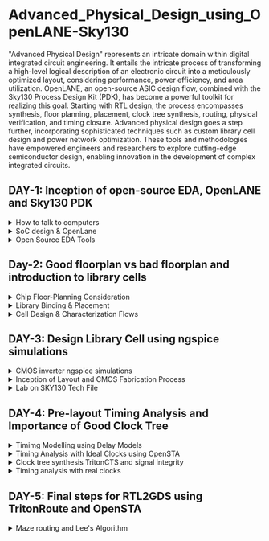  Advanced_Physical_Design_using_OpenLANE-Sky130
================================================

"Advanced Physical Design" represents an intricate domain within digital integrated circuit engineering. It entails the intricate process of transforming a high-level logical description of an electronic circuit into a meticulously optimized layout, considering performance, power efficiency, and area utilization. OpenLANE, an open-source ASIC design flow, combined with the Sky130 Process Design Kit (PDK), has become a powerful toolkit for realizing this goal. Starting with RTL design, the process encompasses synthesis, floor planning, placement, clock tree synthesis, routing, physical verification, and timing closure. Advanced physical design goes a step further, incorporating sophisticated techniques such as custom library cell design and power network optimization. These tools and methodologies have empowered engineers and researchers to explore cutting-edge semiconductor design, enabling innovation in the development of complex integrated circuits.

## DAY-1: Inception of open-source EDA, OpenLANE and Sky130 PDK
<details> 
      <summary> How to talk to computers </summary>

---
At some part of our life, we have all used an ARDUINO board. We all know that an Arduino board is a popular open-source hardware platform designed for electronics enthusiasts, hobbyists, students, and professionals to create and prototype a wide range of embedded systems and electronic projects. Arduino boards are known for their ease of use and versatility, making them a valuable tool for learning about electronics and programming.

![arduino](https://github.com/akul-star/Advanced-Physical-Design/assets/75561390/2c4d152e-9a76-47c3-9631-0a137711f6b7)



The Block diagram of an ARDUINO board is as shown below.

---
![Arduinno_Block](https://github.com/akul-star/Advanced-Physical-Design/assets/75561390/c63c0919-4e07-4757-80e7-d0fafa25d769)

In this course, instead of looking into the embedded design we will be focusing more on the chip used inside the embedded systems.

---
![Chip](https://github.com/akul-star/Advanced-Physical-Design/assets/75561390/443610f2-ab16-41ce-b448-e2ee2bdf7dcc)

- **Package:** In chip design, a "package" refers to the protective outer casing that houses and safeguards the integrated circuit (IC). Packages serve critical roles in chip manufacturing by providing physical protection to the silicon die, establishing electrical connections between the chip and external components or a printed circuit board (PCB), aiding in thermal management by dissipating heat, and offering mechanical support. These packages come in various types, such as Dual In-line Packages (DIP), Surface-Mount Device (SMD) packages, Small Outline Integrated Circuit (SOIC) packages, and more, each tailored to specific applications and requirements, making package selection a crucial consideration in chip design and manufacturing.

In the example above, we have used QFN 48. The "QFN 48" package is a specific type of semiconductor package commonly used for integrated circuits (ICs). "QFN" stands for "Quad Flat No-Lead," and "48" refers to the number of pins or leads on the package. 

- **Chip:** A "chip," also known as an integrated circuit (IC) or microchip, is a miniature electronic device that consists of a collection of electronic components, such as transistors, resistors, and capacitors, etched onto a single semiconductor material, typically silicon. These components are interconnected to perform specific functions, such as processing data, storing information, or controlling electrical signals. Chips and packages can be connected through wire bonds in some packaging methods, but it's important to note that wire bonding is just one of several methods used for making electrical connections between the chip and the package.

The "chip" is the silicon-based microelectronic component that contains electronic circuits, while the "package" is the protective outer casing that houses the chip, provides electrical connections, and offers physical protection and thermal management.

---
![PADS_Die_Core](https://github.com/akul-star/Advanced-Physical-Design/assets/75561390/5fbbe595-d2ad-47bf-a0c8-3c4051a9119c)

- Pads: It refer to the input and output connection points on the chip's package that interface with the external world, such as a printed circuit board (PCB) or other devices. These pads serve as the electrical interfaces through which the SoC communicates with other components or systems.  

- Core: Core refers to a central processing unit (CPU) or a processing unit that performs computations and executes instructions. SoCs are highly integrated semiconductor devices that combine various components and subsystems on a single chip, and one of the critical components within an SoC is the processing core.

- Die: "Die" refers to the actual silicon chip or semiconductor wafer that contains all the integrated circuits and components of the SoC.

Now, let's take example of a  sample SOC using RISC-V as their ISA. 

---
![FOUNDRY_IP Macros](https://github.com/akul-star/Advanced-Physical-Design/assets/75561390/58b201ef-c8eb-42f7-a2df-b1d0dd33d7b5)

**Foundry IP's :** Foundry IP, short for Foundry Intellectual Property, refers to a set of pre-designed and pre-verified semiconductor intellectual property (IP) blocks or components that are licensed to semiconductor companies (fabless semiconductor companies) for integration into their own custom integrated circuits (ICs). These IP blocks are typically developed by semiconductor foundries or third-party IP providers and can be crucial for accelerating the design and production of complex chips. 

**Macro's:** Macros short for "macrocells" or "macro functions," refer to predefined and reusable functional blocks or components that can be incorporated into custom IC designs. Macros are a form of semiconductor intellectual property (IP) and play a crucial role in simplifying and speeding up the process of designing complex digital circuits. 


From Software Application to Hardware  
======================================

  In this section we will learn what exactly is the Instruction Set Architecture (ISA) role in a device and why it is required.  

![Screenshot from 2023-08-21 10-46-39](https://github.com/akul-star/RISC-V/assets/75561390/ae4ea0da-5b23-4771-90d3-4ef404471e51)

Let's explore how applications communicate with hardware components through various layers, including the operating system (OS), compiler, assembler, and a Register Transfer Language (RTL) snippet.

1. Operating System (OS):
    The operating system provides an abstraction layer between applications and hardware. It manages the hardware resources, such as memory, processors, and I/O devices, and provides services that applications can use. 

2. Compiler:
    The compiler translates high-level programming code written in languages like C, C++, or Java into machine code that the hardware can execute. During compilation, the compiler maps high-level code constructs to appropriate machine instructions. For instance, if an application contains a loop, the compiler generates machine instructions that correspond to looping constructs supported by the ISA (RISC-V in our case).

3. Assembler:
    An assembler converts assembly language code (a human-readable representation of machine code) into actual machine code. Assembly language is a low-level representation of the ISA, and each assembly instruction typically corresponds to a single machine instruction. Assemblers take care of translating assembly mnemonics into binary machine code that the hardware understands. The ISA acts as a abstract interface between the high level language like C, C++ and JAVA & the hardware.

4. RTL Snippet (Register Transfer Language):
RTL is a description of digital circuits using registers, data paths, and control logic. It's used in hardware design to describe the behavior of digital systems at a low level. 

</details>

<details>
      <summary> SoC design & OpenLane </summary>
      

Introduction to all components of open-source digital asic design 
=============================================================

![ASIC](https://github.com/akul-star/Advanced-Physical-Design/assets/75561390/2e769d73-b066-41fe-a0ed-8a158713cd4d)

1. **RTL Design:** RTL (Register-Transfer Level) design is essential for ASICs (Application-Specific Integrated Circuits) because it provides a hardware-specific description of the desired functionality, bridging the gap between high-level behavior and low-level gate-level implementation. It specifies how data is transferred between registers and processed by combinational logic, defines timing constraints, and serves as input to RTL synthesis tools for automatic conversion into gate-level representations. RTL design allows for optimization, simulation-based verification, portability, and clear documentation of the ASIC's design intent, ensuring a solid foundation for subsequent stages of ASIC development and ultimately delivering custom integrated circuits tailored to specific applications.

2. **EDA Tools:** ASIC (Application-Specific Integrated Circuit) design relies on Electronic Design Automation (EDA) tools because these tools provide the essential infrastructure for designing, verifying, and optimizing custom integrated circuits. EDA tools facilitate the creation of hardware descriptions, synthesis of high-level designs into manufacturable gate-level representations, simulation to ensure functionality and correctness, timing analysis for meeting critical performance requirements, and physical implementation to optimize layout and manufacturing. They streamline the complex ASIC design process, ensuring efficiency, accuracy, and successful production of application-specific integrated circuits tailored to specific functions and applications.

3. **PDK Data:** A Process Design Kit (PDK) for ASIC manufacturing is a comprehensive package provided by semiconductor foundries to ASIC designers. It contains vital information, design rules, device models, and a library of components necessary to design and fabricate custom integrated circuits. PDKs ensure that designers adhere to manufacturing guidelines, use accurate device models, and efficiently utilize foundry-specific processes during the ASIC design process, facilitating successful and manufacturable custom chip production.

**SkyWater 130nm Process Design Kit (PDK):** 
The SkyWater 130nm Process Design Kit (PDK) is a comprehensive set of resources offered by SkyWater Technology Foundry for integrated circuit designers. It encompasses essential information about the 130-nanometer semiconductor manufacturing process, design rules, device models, a library of components, and technology files. This PDK enables designers to create custom integrated circuits tailored to specific applications using SkyWater's 130nm process technology, promoting accessibility and cost-effective semiconductor fabrication.

**RIL Design Flow (RTL to GDS2):**
The RTL (Register-Transfer Level) to GDS2 design flow is the process of creating and manufacturing integrated circuits (ICs). It involves steps like designing the circuit's functionality in RTL, simulating and synthesizing it into gate-level logic, creating a physical layout, verifying the design, generating manufacturing masks, fabricating the ICs, and finally, testing and packaging them. The GDS2 file is generated to describe the layout and is used for manufacturing. This flow ensures that ICs meet specifications and can be mass-produced.

Simplified RTL to GDSII Flow
=============================

![Openlane_ASICflow](https://github.com/akul-star/Advanced-Physical-Design/assets/75561390/4a23a0b6-776c-42e0-ae25-eab6d2638929)

1. **Synthesis:** In the RTL to GDS2 flow, synthesis is a crucial step where RTL (Register Transfer Level) code is transformed into a gate-level netlist. This process involves mapping RTL constructs to standard cell libraries, optimizing the design for area, power, and timing, handling clock domains, and applying timing constraints. Static Timing Analysis (STA) is then performed to ensure that the design meets timing requirements. Once synthesis is complete, the synthesized design serves as the foundation for subsequent steps in the flow, including physical design, placement, routing, and ultimately the generation of GDS2 files for fabrication. This synthesis stage plays a pivotal role in achieving a balance between design functionality and performance while preparing the design for manufacturing.

    A. **Liberty View (Liberty Format):**
        Purpose: Liberty view is used primarily for static timing analysis (STA) during the synthesis process. It provides information about the timing characteristics of standard cells from the cell library, such as setup times, hold times, rise/fall times, and capacitance values.
        Contents: It includes timing constraints, delay information, and other timing-related data for the cells in the standard cell library.
        Format: Typically written in a standard format called Liberty (.lib) format, which can be read by synthesis tools and STA tools.

    B. **HDL Behavioral View:**
        Purpose: The HDL (Hardware Description Language) Behavioral View represents the high-level description of the digital design in RTL (Register Transfer Level) or a higher abstraction level. It's the original RTL code created by designers.
        Contents: It contains behavioral descriptions of the logic functions, data paths, control structures, and the intended functionality of the design.
        Format: The format depends on the hardware description language used, such as VHDL or Verilog.

    C. **SPICE View (Simulation View):**
        Purpose: SPICE (Simulation Program with Integrated Circuit Emphasis) View is used for detailed transistor-level simulation. It provides a transistor-level representation of the design and is essential for accurate circuit-level simulations.
        Contents: SPICE View includes transistor-level models, parasitic elements, and detailed information about how the gates and interconnections in the design are implemented at the transistor level.
        Format: Typically written in a SPICE-compatible format (e.g., SPICE netlists) that can be used by circuit simulators for accurate transistor-level simulations.

2. **Floor Planning:** Floor planning in the RTL to GDS2 (GDSII) flow is the initial step of physical design. It involves allocating space and defining the approximate locations of major components and functional blocks on the semiconductor chip. The goal is to create a layout that meets area, power, and performance targets while ensuring that signal routing between these blocks is feasible. Floor planning sets the foundation for subsequent steps like placement and routing and plays a crucial role in achieving a successful chip design.

   A. **Chip Floor Planning:**
        Purpose: Chip floor planning is the high-level organization of the entire semiconductor chip. It defines the placement of major components and functional blocks on the chip's silicon die.
        Scope: It encompasses decisions related to core logic placement, I/O ring location, clock distribution, and other global aspects of the chip's physical design.
        Goals: The primary goals of chip floor planning are to optimize chip area, minimize power consumption, and ensure that the chip meets its performance requirements. It provides a high-level view of how different parts of the chip will interact.

   B. **Macro Floorplanning:**
        Purpose: Macro floorplanning focuses on the placement and organization of large functional blocks or macros within the chip. These macros can include CPU cores, memory blocks, or other complex IP blocks.
        Scope: It deals with the internal layout and arrangement of these macros and how they interface with each other and the rest of the chip.
        Goals: The main objectives of macro floorplanning are efficient use of space, ensuring proper connectivity between macros, and optimizing for performance and power within the macro boundaries.

   C. **Power Planning:**
        Purpose: Power planning is a critical aspect of chip design that focuses on managing and distributing power throughout the chip. It ensures that each component receives the required power supply and that power delivery is efficient to minimize voltage drop and power dissipation.
        Scope: Power planning involves decisions about the placement of power grid elements (such as power rails and decoupling capacitors) and the routing of power distribution networks.
        Goals: The key goals of power planning are to maintain voltage stability, reduce power noise, and meet power delivery requirements, all while minimizing the impact on chip area and performance. Effective power planning is essential for reliable chip operation and to avoid voltage drop-related issues.

3. **Cell Placement:** Cell placement is a crucial step in the physical design of integrated circuits (ICs) within the RTL to GDS2 (GDSII) flow. It involves determining the specific locations on a semiconductor chip's silicon die where individual standard cells, macros, and other functional blocks will be positioned. 

   A. **Chip Floor Planning:**
        Purpose: Chip floor planning is the high-level organization of the entire semiconductor chip. It defines the placement of major components and functional blocks on the chip's silicon die.
        Scope: It encompasses decisions related to core logic placement, I/O ring location, clock distribution, and other global aspects of the chip's physical design.
        Goals: The primary goals of chip floor planning are to optimize chip area, minimize power consumption, and ensure that the chip meets its performance requirements. It provides a high-level view of how different parts of the chip will interact.

   B. **Macro Floorplanning:**
        Purpose: Macro floorplanning focuses on the placement and organization of large functional blocks or macros within the chip. These macros can include CPU cores, memory blocks, or other complex IP blocks.
        Scope: It deals with the internal layout and arrangement of these macros and how they interface with each other and the rest of the chip.
        Goals: The main objectives of macro floorplanning are efficient use of space, ensuring proper connectivity between macros, and optimizing for performance and power within the macro boundaries.

   C. **Power Planning:**
        Purpose: Power planning is a critical aspect of chip design that focuses on managing and distributing power throughout the chip. It ensures that each component receives the required power supply and that power delivery is efficient to minimize voltage drop and power dissipation.
        Scope: Power planning involves decisions about the placement of power grid elements (such as power rails and decoupling capacitors) and the routing of power distribution networks.
        Goals: The key goals of power planning are to maintain voltage stability, reduce power noise, and meet power delivery requirements, all while minimizing the impact on chip area and performance. Effective power planning is essential for reliable chip operation and to avoid voltage drop-related issues.

4. **Clock Tree Sysnthesis:** CTS stands for "Clock Tree Synthesis." It is a crucial step in the physical design of integrated circuits, particularly digital designs, within the RTL to GDS2 (GDSII) flow. The primary goal of CTS is to create an efficient and optimized network of clock distribution paths throughout the chip.

5. **Routing:** Routing, in the context of semiconductor chip design within the RTL to GDS2 (GDSII) flow, refers to the process of establishing physical connections between different components, such as standard cells, macros, and input/output pads, on the silicon die. These connections are created using metal layers, which serve as interconnects to facilitate data transmission and signal propagation. Grid routers are a type of routing algorithm used in semiconductor chip design within the context of the RTL to GDS2 (GDSII) flow. These routers are designed to navigate and establish connections between components on a chip layout using a grid-based approach. Grid routers are especially suitable for digital integrated circuits with a regular and structured layout, where the chip design is aligned with a grid pattern.

      A. **Global Routing:**  
Global routing is the initial phase of routing in chip design. It determines high-level routing paths for nets between macroblocks or functional units on the chip, focusing on channel assignments and chip-level optimization. The outcome is a routing framework or guides for subsequent detailed routing.

      B. **Detailed Routing:**
Detailed routing follows global routing and defines precise paths for individual wires within nets. It works at a lower, detailed level, considering cell positions, design rules, and minimizing wirelength. The result is the completed layout of physical interconnections, adhering to global routing guidelines.

7. **Sign-Off:**

      A. **Physical Verification:** Physical verification is a critical step in the semiconductor chip design process, specifically in the RTL to GDS2 (GDSII) flow. It involves a series of checks and analyses to ensure that the physical layout of the chip adheres to design rules, manufacturing constraints, and reliability criteria. Physical verification helps identify and rectify potential issues in the layout that could lead to manufacturing defects, performance problems, or reliability issues.
      
      1. LVS (Layout vs. Schematic) : It is a crucial step in semiconductor manufacturing that compares the physical layout of semiconductor components on a chip to the intended circuit schematic. Its primary purpose is to ensure that the physical design matches the expected design, verifying that connections are correct, there are no short circuits or open circuits, and component dimensions are within tolerances. If discrepancies are found, they are corrected to ensure the chip can be manufactured and will function correctly. LVS helps catch errors early in the design process, ensuring high-quality semiconductor products and reducing manufacturing costs. 

      2. Design Rule Check (DRC): It's an essential step in semiconductor design and manufacturing that verifies if the physical layout of integrated circuits adheres to specific design rules and manufacturing guidelines. It identifies violations, such as inadequate spacing, feature size deviations, or unintended connections, and prompts designers to correct them to ensure that the chip can be manufactured reliably with fewer defects, leading to better-quality electronic devices.
     
     B. **Timing Verification:** Timing verification is a critical step in semiconductor chip design within the RTL to GDS2 (GDSII) flow. It focuses on ensuring that the design meets its timing requirements, particularly in terms of clock-to-q delays, setup times, hold times, and maximum clock frequency. Timing verification helps guarantee that the chip will operate correctly and within its specified performance limits.

OpenLANE
=========

OpenLane is an open-source toolchain for chip design that automates the process of creating custom digital integrated circuits, from high-level RTL code to manufacturable GDSII files. Developed by efabless, it streamlines the design flow by integrating various open-source EDA tools, allowing users to explore different design options, meet manufacturing requirements, and even experiment with custom chip designs. OpenLane's scripted flow, community-driven development, and accessibility make it a valuable resource for both educational purposes and small design teams looking to create custom ASICs while adhering to industry best practices.

OpenLANE ASIC Flow
=================

OpenLane is a fully automated process, spanning from RTL (Register-Transfer Level) to GDSII (Graphics Data System II), and relies on various components, including OpenROAD, Yosys, Magic, Netgen, CVC, SPEF-Extractor, KLayout, and a set of specialized scripts for design exploration and enhancement. This comprehensive flow covers every step of ASIC implementation.

OpenLANE utilises a variety of opensource tools in the execution of the ASIC flow:

1. RTL Synthesis & Technology Mapping: yosys, abc
2. Floorplan & PDN : init_fp, ioPlacer, pdn and tapcell
3. Placement : RePLace, Resizer, OpenPhySyn & OpenDP
4. Static Timing Analysis : OpenSTA
5. Clock Tree Synthesis : TritonCTS
6. Routing : FastRoute and TritonRoute
7. SPEF Extraction : SPEF-Extractor
8. DRC Checks, GDSII Streaming out : Magic, Klayout
9. LVS check : Netgen
10. Circuit validity checker : CVC

</details>


<details>
      <summary> Open Source EDA Tools </summary>

OpenLANE Installation
====================

Prior to the installation of the OpenLane install the dependencies and packages using the command shown below :

```
sudo apt-get update
sudo apt-get upgrade
sudo apt install -y build-essential python3 python3-venv python3-pip make git
```

**Commands to install Docker:**
```
sudo apt install apt-transport-https ca-certificates curl software-properties-common
curl -fsSL https://download.docker.com/linux/ubuntu/gpg | sudo gpg --dearmor -o /usr/share/keyrings/docker-archive-keyring.gpg

echo "deb [arch=amd64 signed-by=/usr/share/keyrings/docker-archive-keyring.gpg] https://download.docker.com/linux/ubuntu $(lsb_release -cs) stable" | sudo tee /etc/apt/sources.list.d/docker.list > /dev/null

sudo apt update
sudo apt install docker-ce docker-ce-cli containerd.io
sudo docker run hello-world

sudo groupadd docker
sudo usermod -aG docker $USER
sudo reboot 


# Check for installation
sudo docker run hello-world
```

**Steps to install OpenLane, PDKs and Tools:**

```
cd $HOME
git clone https://github.com/The-OpenROAD-Project/OpenLane --recurse-submodules 
cd OpenLane
make
make test
cd /home/kanish/OpenLane/designs/ci
cp -r * ../
```


**Invoking OpenLANE**

```
cd OpenLane
make mount
```

Inside the openlane container:
```
./flow.tcl -interactive
package require openlane 0.9
prep -design picorv32a
run_synthesis
```
![Picorv32](https://github.com/akul-star/Advanced-Physical-Design/assets/75561390/50c57c6b-3c65-4334-8de9-91197deea5bf)

![picorv32_synth](https://github.com/akul-star/Advanced-Physical-Design/assets/75561390/62d0c362-bbca-492c-b6d6-ad821dd3e666)

The netlist generated is shown below:
```
cd OpenLane/designs/picorv32a/runs/RUN_2023.09.10_07.47.37/results/synthesis/
gvim picorv32.v
```
To view report:
```
cd OpenLane/designs/picorv32a/runs/RUN_2023.09.10_07.47.37/reports/synthesis/
gvim 1-synthesis.AREA_0.stat.rpt
```
```
Flop ratio = Number of D Flip flops = 1596  = 0.1579
             ______________________   _____
             Total Number of cells    10104
```
</details>


## Day-2: Good floorplan vs bad floorplan and introduction to library cells

<details> 
      <summary> Chip Floor-Planning Consideration </summary>

---

Let's start with a netlist that defines a basic circuit as shown below.

![Basic_Netlist_Ex](https://github.com/akul-star/Advanced-Physical-Design/assets/75561390/b68db8ea-cfe1-45b4-8e11-75e745d433b3)
The circuit has 4 standard cell's comprising of Flip-Flop and Gate's. Let's assume each standard cell has area of 1 unit square. So, not assuming the connecting wires that will also take some area inside the core, we can say the total area consumed by the circuit will be 4 unit square. If core also has the area of 4 unit square, then the utilization factor will be 100%.

---
![Utilization factor](https://github.com/akul-star/Advanced-Physical-Design/assets/75561390/d89051c2-b419-4650-a993-b02864f85b9a)

We will look into two parameters, Utilization factor and Aspect ratio, but before that we must look into the important terms in chip design.

- Die : It is a small semiconductor material specimen that houses the core and the fundamental circuit is fabricated over this.
- Core : It is the section of the chip where the fundamental design is placed.

**Utilisation Factor**


The ratio of area occupied by the cells in the netlist to the total area of the core.
Best practice is to set the utilisation factor less than 50% to 60% so that there will be space for optimisations, routing, inserting buffers etc.,

**Aspect Ratio**

- Aspect ratio is the ratio of height to the width of the die.
- Aspect Ratio of 1 indicates that the die is a square die.
- These two Parameters are important to derive the width and height of the core and die, and now we can move ahead to define the location of preplaces cells.

**Pre-placed Cells**

---
![PrePlacedcells](https://github.com/akul-star/Advanced-Physical-Design/assets/75561390/b101985f-2105-4564-932a-dc1b63d9d28e)

- Whenever there is a complex logic which is repeated multiple times or a design given by a third-party it can be perceived as abstract black box with input and output ports, clocks etc. We can also create black boxes ourselves for the design in case as per the requirements. They can be IPs or Macros. 
- These Macros and IPs are placed in the core at first before placing the standard cells and power planning. They are placed before automated placement and routing and are called as pre-placed cells. These are optimally such that the cells which are more connected to each other are placed nearby and oriented for input and ouputs.
- Once they have been placed, the location are not altered later on for routing. Thus they have been fixed on the chip. These pre-placed cells have to be surrounded with de-coupling capacitors.


**De-coupling Capacitors**

- The resistances and capacitances associated with long wire lengths can cause the power supply voltage to drop significantly before reaching the logic circuits. This can lead to the signal value entering into the undefined region, outside the noise margin range. (Noise margin in RTL or Resistor-Transistor Logic refers to the amount of tolerance a digital logic circuit has to withstand noise or voltage fluctuations while still correctly interpreting logical "0" and "1" states. It is a critical parameter in digital circuit design to ensure the robustness and reliability of logic operations.)
- De-coupling capacitors are huge capacitors charged to power supply voltage and placed close the logic circuit. Their role is to decouple the circuit from power supply by supplying the necessary amount of current to the circuit. They pervent crosstalk and enable local communication.
- The decoupled capacitor will be connected to all the pre-placed cells in the core, as shown below.

  
  ![DecoupledCAP](https://github.com/akul-star/Advanced-Physical-Design/assets/75561390/2abf75dc-c96d-4ea5-914f-47091bf35f23)


**Power Planning**

- Each block on the chip, however, cannot have its own decoupled capacitor unlike the pre-placed cells. Thus, when multiple units are discharging, we observe a ground bumb and in case of multiple charing units, we see a voltage droop.
- Ground bounce is a phenomenon that can occur on an N-bit bus in digital electronic circuits, particularly when many components are switching simultaneously. It's a transient voltage fluctuation on the ground (or ground reference) of the circuit. Ground bounce is typically associated with noise or voltage fluctuations that affect the reliability of digital signals. Below is shown a 16bit bus which experiences a ground bounce when all the bits are discharging.
  
  ![Ground bounce](https://github.com/akul-star/Advanced-Physical-Design/assets/75561390/50eaf219-e1b8-4952-b1fb-643c2db5c4ec)

- A similar phenomena that we observe is Voltage droop on an N-bit bus, also known as "bus voltage droop" or simply "voltage droop," which is a phenomenon that can occur in digital electronic circuits when there is a momentary decrease in voltage on a multi-bit data bus during high-speed or simultaneous switching of components.
- When these are under noise range designed, we won't face any issue, but if they get beyond the defined noise range, we experience undesired behaviour from the design.
- To fix this issue, we will go for a better power plan for the chip, such that each unit can use the Vdd and Gnd near to it.
- A common way to accomplish this is to have VDD and VSS pads connected to the horizontal and vertical power and GND lines which form a power mesh. A "power mesh" refers to a network of metal or wire traces that distribute power (VDD) and ground (VSS) throughout the integrated circuit (IC). The primary purpose of the power mesh is to ensure a stable and uniform distribution of power and ground across the entire chip, which is crucial for proper functionality and reliability.

**Pin Placement**

The input, output and Clock pins are placed optimally such that there is less complication in routing or optimised delay. 

**Note -** CLK needs least resistive path, as they provide signals to all the flops continuously, thus have bigger IO ports.
There are different styles of pin placement in openlane like random pin placement, uniformly spaced etc.,

**Run Floorplan on OpenLane**

Importance files in increasing priority order:

- floorplan.tcl - System default envrionment variables present in the configuration folder.
- conifg.tcl - Present in the deign folder.
- sky130A_sky130_fd_sc_hd_config.tcl - Present in the design folder.

**Floorplan envrionment variables or switches:**

1. FP_CORE_UTIL - floorplan core utilisation
2. FP_ASPECT_RATIO - floorplan aspect ratio
3. FP_CORE_MARGIN - Core to die margin area
4. FP_IO_MODE - defines pin configurations (1 = equidistant/0 = not equidistant)
5. FP_CORE_VMETAL - vertical metal layer
6. FP_CORE_HMETAL - horizontal metal layer

Now, we will look into how to generate the floorplan using OpenLane.
```
run_floorplan
```

![run_floorplan](https://github.com/akul-star/Advanced-Physical-Design/assets/75561390/ddfb5040-aaec-4586-ac6f-50980092f017)

 - We may review floorplan files by checking the floorplan.tcl. The system defaults will have been overriden by switches set in conifg.tcl and further overriden by switches set in sky130A_sky130_fd_sc_hd_config.tcl.

 - Post the floorplan run, a .def file (design exchange format file) will have been created within the results/floorplan directory. It has the various informations such as the die area and unit lenghts used.

![floorplan_def_file](https://github.com/akul-star/Advanced-Physical-Design/assets/75561390/9797f91f-a50c-4e08-a5c4-64b65837f139)

Viewing the floorplan using MAGIC:

```
 magic -T ~/.volare/sky130A/libs.tech/magic/sky130A.tech lef read ../../tmp/merged.nom.lef def read picorv32.def &
```
![MAGIC_Floorplan](https://github.com/akul-star/Advanced-Physical-Design/assets/75561390/fef2c7ca-582c-454e-bbfe-96441142fab0)

</details>

<details> 
     <summary> Library Binding & Placement </summary>
---
First and foremost, we need to bind the netlist with physical cells. We have shapes for OR, AND and every cell for pratice purpose. But in reality we dont have such shapes, we have give an physical dimensions like rectangles or squares weight and width and also different flavours of the same standard cell. This information is given in libs and lefs. Now we place these cells in our design by initilaising it. Now we look into Placement and its optimisation. 
      
Now we look into Placement and its optimisation.

---
![Optimized_Placement](https://github.com/akul-star/Advanced-Physical-Design/assets/75561390/f298ebcf-86c8-4374-a124-3d84b96a9bd6)

As you can see, the cells are placed such that the data input and output pins are as close as possible to reduce the resistance of the connecting wires so that noise error will not occur. In some cases, their might not be a way to place the cells close to their data pins. To avoid the noise margin issue in the longer connecting wires, we will use Repeaters or Buffers for the signal integrity so that the logic is not compromised. In the above design, their are few abutted cells which will have near to no delayand this is called as abuttment.

![Steps](https://github.com/akul-star/Advanced-Physical-Design/assets/75561390/4f92afb1-f313-4e85-9e89-6a1750bde004)

---
**Library Charaterization:** Library characterization is the process of characterizing electronic components and gates, such as logic gates, flip-flops, and other building blocks, to create models that accurately represent their behavior under various conditions. This characterization provides information about how components respond to different inputs, delays, power consumption, and more.

**Library modeling:** Library modeling involves creating mathematical or algorithmic representations of the behavior and characteristics of components. These models are used by EDA tools to simulate, analyze, and optimize digital circuits during the design phase.

PLACEMENT
==========

**Legalization:** In the context of detailed placement in digital integrated circuit (IC) design, "legalization" refers to the process of ensuring that the locations and orientations of individual standard cells (or logic gates) meet certain design rules, constraints, and physical requirements. The main goal of legalization is to transform an initial placement of cells into a valid placement that adheres to specific rules while optimizing factors like area, wirelength, and other performance metrics. 

In this step of OpenLANE ASIC flow,The synthesized netlist is to be placed on the floorplan.It occurs in two stages:

1. Global Placement
2. Detailed Placement

- Global Placement finds optimal position for all cells which may be not legal at the time and overlap.
- Detailed Placemnent changes this particular placement and make it legal.It is important from a timing point of view

```
run_placement
```
![Run_placement](https://github.com/akul-star/Advanced-Physical-Design/assets/75561390/9d91d4c2-0030-4ce8-bad2-55eafd458a67)

```
magic -T /home/akul/.volare/sky130A/libs.tech/magic/sky130A.tech lef read ../../tmp/merged.nom.lef def read
picorv32.def &
```
![run_placement_magic](https://github.com/akul-star/Advanced-Physical-Design/assets/75561390/ca28cf01-61a9-412b-905d-e5181203203b)

Their are no DRC's and all the standard cell are placed at the standard cell rows. Floorplan ensured that their is DECAP at the boundaries of the standard cell . The Tap cells are properly placed and the IO patches are correctly placed. 
</details>

<details> 
      <summary> Cell Design & Characterization Flows </summary>

---

Under this section, we will go through a thorough insight into the Characterizatiob flow and various steps involved, what are my inputs given, my intermediate outputs and final results we get.

Standard cell design flow involves the following

Inputs:

**PDKs:**
 1. DRC & LVS rules
 2. SPICE models
 3. Libraries
 4. User-defined specifications.

Note: In standard cell libraries used in digital integrated circuit (IC) design, "drive strength" refers to the ability of a standard cell to source or sink current when driving a signal. It characterizes how much current a specific standard cell can provide (drive) to its output or draw from its input while maintaining proper signal integrity.

**Cell Design Flow:**

Cell design flow, also known as standard cell design flow, is the process of creating and optimizing standard cell libraries used in digital integrated circuit design. These libraries contain fundamental building blocks, such as logic gates and flip-flops, that are used to design complex digital circuits.

1. Specification and Requirements: Begin by defining the specifications and requirements for the standard cell library. This includes factors like technology node, voltage levels, speed requirements, and power constraints.

2. Cell Architecture Selection: Choose the architecture and topology for the standard cells. This involves deciding on the logical functions each cell will implement and the number of input and output pins.

3. Schematic Design: Create schematic designs for each standard cell. This involves designing the logical function of the cell using gates and interconnections. Tools like schematic capture software are used for this step.

4. Simulation and Verification: Simulate the designed cells to verify that they meet the specified functionality and timing requirements. This step may include functional simulation, static timing analysis (STA), and power analysis.

5. Layout Design: Create physical layouts for the cells based on the schematic designs. This involves specifying the dimensions, placement of transistors, and routing of metal layers.

6. DRC and LVS Checks: Perform Design Rule Check (DRC) and Layout vs. Schematic (LVS) checks to ensure that the layout adheres to the manufacturing rules and is consistent with the schematic.

7. Extraction and Characterization: Extract parasitic components from the layout, including resistances and capacitances. These parasitics impact the timing and power characteristics of the cells. Characterize the cells by measuring their performance under various conditions, such as different input vectors and operating voltages.

8. Timing Analysis: Conduct detailed timing analysis to determine parameters like propagation delay, setup time, hold time, and clock-to-q delay for flip-flops.

9. Library Validation: Validate the entire standard cell library by using it in test chip or design test cases to ensure that it meets performance and functionality requirements.

![cell_design_flow](https://github.com/akul-star/Advanced-Physical-Design/assets/75561390/b3f907ea-9fcc-4e10-b90c-ead7c1d986b4)

**Characterization Flow:** Characterization in VLSI refers to the process of analyzing and documenting the electrical behavior of electronic components, such as transistors, logic gates, memory cells, and standard cells, under various operating conditions. Characterization is essential for accurate circuit simulation and helps ensure that integrated circuits (ICs) meet their performance, power, and timing requirements.




**Design steps:**

1. Circuit design
2. Layout design (Art of layout Euler's path and stick diagram)
3. Extraction of parasitics
4. Characterization (timing, noise, power).

**Outputs:**

1. CDL (circuit description language)
2. LEF
3. GDSII
4. extracted SPICE netlist (.cir)
5. timing, noise and power .lib files
6. Standard Cell Characterization Flow

Standard Cell Characterizarion Flow
===================================

The industry-standard process for characterizing standard cells typically consists of the following stages:

1. Read in the models and tech files
2. Read extracted spice Netlist
3. Recognise behavior of the cells
4. Read the subcircuits
5. Attach power sources
6. Apply stimulus to characterization setup
7. Provide neccesary output capacitance loads
8. Provide neccesary simulation commands
9. For characterization an opensource software called GUNA is used.
10. All the steps from 1 to 8 are fed into GUNA,which in turn generates timing,noise and power models.

Now all these 8 steps are fed in together as a configuration file to a characterization software called GUNA. This software generates timing, noise, power models. These .libs are classified as Timing characterization, power characterization and noise characterization.

![GUNA](https://github.com/akul-star/Advanced-Physical-Design/assets/75561390/7f5866eb-194d-4ef7-bb12-98c987f28a16)

TIMING CHARACTERIZATION
=======================
In standard cell characterisation, One of the classification of libs is timing characterisation.

**Timing defintion Value**

1. slew_low_rise_thr - 20% value
2. slew_high_rise_thr - 80% value
3. slew_low_fall_thr	- 20% value
4. slew_high_fall_thr - 80% value
5. in_rise_thr - 50% value
6. in_fall_thr - 50% value
7. out_rise_thr - 50% value
8. out_fall_thr - 50% value

Propagation Delay and Transition Time
=====================================
**Propagation Delay :** The time difference between when the transitional input reaches 50% of its final value and when the output reaches 50% of its final value. Poor choice of threshold values lead to negative delay values. Even thought you have taken good threshold values, sometimes depending upon how good or bad the slew, the dealy might be still +ve or -ve.
```
Propagation delay = time(out_thr) - time(in_thr)
```
**Transition Time:** The time it takes the signal to move between states is the transition time , where the time is measured between 10% and 90% or 20% to 80% of the signal levels.
```
Rise transition time = time(slew_high_rise_thr) - time (slew_low_rise_thr)

Low transition time = time(slew_high_fall_thr) - time (slew_low_fall_thr)
```

</details>


## DAY-3: Design Library Cell using ngspice simulations

<details>
      <summary> CMOS inverter ngspice simulations </summary>

---

``ngspice`` is opesoure engine where simulations are done.

**IO Placer Revesion:** PnR is a iterative flow and hence, we can make changes to the environment variables in the fly to observe the changes in our design.
Let us say If I want to change my pin configuration along the core from equvi distance randomly placed to someother placement, we just set that IO mode variable on command prompt as shown below

```
set ::env(FP_IO_MODE) 2
```

SPICE Deck Creation and Simulation for CMOS inverter
====================================================

- Before performing a SPICE simulation we need to create SPICE Deck SPICE Deck provides information about the following:
- Component connectivity - Connectivity of the Vdd, Vss,Vin, substrate. Substrate tunes the threshold voltage of the MOS.
- Component values - values of PMOS and NMOS, Output load, Input Gate Voltage, supply voltage.
- Node Identification and naming - Nodes are required to define the SPICE Netlist For example M1 out in vdd 
```
vdd pmos w = 0.375u L = 0.25u , cload out 0 10f
```
- Simulation commands
- Model file - information of parameters related to transistors Simulation of CMOS using different width and lengths. From the waveform, irrespective of switching the shape of it are almost 
  same.


![image](https://github.com/akul-star/Advanced-Physical-Design/assets/75561390/0b1c5a67-245f-4298-b94a-8b5588dbea42)

From the waveform we can see the characteristics are maintained across all sizes of CMOS. So CMOS as a circuit is a robust device hence use in designing of logic gates. Parameters that define the robustness of the CMOS are

Switching Threshold Vm
=====================
- The Switching Threshold of a CMOS inverter is the point where the Vin = Vout on the DC Transfer characreristics.
- At this point, both the transistors are in saturation region, means both are turned on and have high chances of current flowing driectly from VDD to Ground called Leakage current.


![image](https://github.com/akul-star/Advanced-Physical-Design/assets/75561390/89fa1791-a1c8-4383-9f1a-df80ec4853e1)

Through transient analysis, we calculate the rise and fall delays of the CMOS by SPICE Simulation. As we know delays are calculated at 50% of the final values.

Lab steps to git clone vsdstdcelldesign
=======================================

First, clone the required mag files and spicemodels of inverter,pmos and nmos sky130. The command to clone files from github link is:

```
git clone https://github.com/nickson-jose/vsdstdcelldesign.git
```
once I run this command, it will create vsdstdcelldesign folder in openlane directory.

Inorder to open the mag file and run magic go to the directory

For layout we run magic command

``magic -T sky130A.tech sky130_inv.mag &``

Ampersand at the end makes the next prompt line free, otherwise magic keeps the prompt line busy. Once we run the magic command we get the layout of the inverter in the magic window


![image](https://github.com/akul-star/Advanced-Physical-Design/assets/75561390/43d23d97-eb6c-4067-85a5-bea4de45ce56)


</details>


<details> 
     <summary> Inception of Layout and CMOS Fabrication Process </summary>

---

Under this section we will look into the Fabrication process. We will look into the various steps for 16-mask fab procedure

16-MASK CMOS Process
====================
1. Selecting a substrate
   - We choose an appropriate substrate as per requirement.
   - We go with the most common substrate available - P-type.

![image](https://github.com/akul-star/Advanced-Physical-Design/assets/75561390/f6b76a38-19d6-48e8-9d79-a7fde3c2f628)


2. Creation of Active regions for transistors.
 - We have to make isolation for each pocket, this is done by growing Silicon Dioxide of 40nm over the P-type substrate, then deposit an 80nm layer of Silicon nitride.
 - Now deposit 1micron of photoresist. On this we make Mask1 and Mask 2 for the pockets and shower it with UV lights
 - The photoresist under the masks are protected and remaining is etched away with some chemical reaction. Now the mask is removed.
 - Now we etch off the extra silicon nitride, thus only silicon nitride left are the ones protected by the photoresist. Now Remove left photoresist.
 - Now, place the entire thing in oxidation furnace. Silicon nitride protects the SiO2 underneath from growing further.
 - The growth between the nitride layer acts as the isolation as they don't allow the transistor areas to communicate. This growth is also called bird's beak.
 - The remaining nitride layer is etched off.
 - This whole process is called LOCOS - Local oxidation of Silicon

![image](https://github.com/akul-star/Advanced-Physical-Design/assets/75561390/4c5c545c-e07b-4542-b4e9-128d41e4da58)

3. Formation of N-Well and P-Well
 - The N-well and P-well regions are created separately.
 - P-well formation involves photolithography and ion implantation of p-type Boron material into the p-substrate. Energy required is 200keV.
 - N-well is formed similarly with n-type Phosphorus material. Energy requirement is 400keV.
 - This ion implantation damages the SiO2 layer.
 - High-temperature furnace processes drive-in diffusion to establish well depths, known as the twin-tub process.


![image](https://github.com/akul-star/Advanced-Physical-Design/assets/75561390/d91d6c4f-dba1-4bfb-95d7-f9296293c377)


4. Formation of Gate Terminal:
- Gate is the most important terminal as here we control the input voltage.
- Important parameters for gate formation include oxide capacitance and doping concentration.
- A polysilicon layer is deposited and photolithography techniques are applied to create NMOS and PMOS gates.
- The SiO2 layers over Nwell and Pwell are etched off using polysulpuric acid and fresh layer is made with goof thickness.

![image](https://github.com/akul-star/Advanced-Physical-Design/assets/75561390/8f151080-b698-4bf7-b978-1760085e47e0)

5. Lightly-Doped Drain(LDD) Formation:
- This is done to achieve a doping profile --> P+, P-, N for NMOS and N+, N- and P for PMOS.
- LDD is created to control hot electron and short channel effects.

![image](https://github.com/akul-star/Advanced-Physical-Design/assets/75561390/5e4b9928-b14e-4045-84eb-87d28c92a706)

6. Source and Drain Formation:
- Thin oxide layers are added to avoid channel effects during ion implantation.
- N+ and P+ implants are performed using Arsenic implantation and high-temperature annealing.

![image](https://github.com/akul-star/Advanced-Physical-Design/assets/75561390/6646ca75-a00b-4cc6-9875-1aaca08f679e)


7. Local Interconnect Formation:
- Thin screen oxide is removed through etching in HF solution.
- Titanium deposition through sputtering is initiated.
- Heat treatment results in chemical reactions, producing low-resistant titanium silicon dioxide for interconnect contacts and titanium nitride for top-level connections, enabling local communication.

![image](https://github.com/akul-star/Advanced-Physical-Design/assets/75561390/4a2fb12c-1524-41e0-9391-50a83e38a92d)

8. Higher Level Metal Formation:
- To achieve suitable metal interconnects, non-planar surface topography is addressed.
- Chemical Mechanical Polishing (CMP) is utilized by doping silicon oxide with Boron or Phosphorus to achieve surface planarization.
- TiN and blanket Tungsten layers are deposited and subjected to CMP.
- An aluminum (Al) layer is added and subjected to photolithography and CMP.
- This constitutes the first level of interconnects, and additional interconnect layers are added to reach higher-level metal layers.

![image](https://github.com/akul-star/Advanced-Physical-Design/assets/75561390/dc08f85b-8b33-47dc-8acd-40d5f2c2bd89)

9. Dielectric Layer Addition:
- Finally, a dielectric layer, typically Si3N4, is applied to safeguard the chip.

This complex process results in the creation of advanced integrated circuits with multiple layers of interconnects, essential for modern electronic devices.

Introduction to SKY130 Basic Layout and LEF
==========================================

From Layout, we see the layers which are required for CMOS inverter. Inverter is, PMOS and NMOS connected together.

- Gates of both PMOS and NMOS are connected together and fed to input(here ,A), NMOS source connected to ground(here, VGND), PMOS source is connected to VDD(here, VPWR), Drains of PMOS and NMOS are connected together and fed to output(here, Y).
- The First layer in skywater130 is localinterconnect layer(locali) , above that metal 1 is purple color and metal 2 is pink color.
- If we want to see connections between two different parts, place the cursor over that area and press S one times. The tkson window gives the component name.

![image](https://github.com/akul-star/Advanced-Physical-Design/assets/75561390/44b0691d-8f32-4206-9fe4-458f661a7f1b)

**LEF - Library Exchange File**

- The layout of a design is defined in a specific file called LEF.
- It includes design rules (tech LEF) and abstract information about the cells.
   - Tech LEF - Technology LEF file contains information about the Metal layer, Via Definition and DRCs. 
   - Macro LEF - Contains physical information of the cell such as its Size, Pin, their direction.

**Designing standard cell**

- First we need to provide bounding box width and height in tkson window. lets say that width of BBOX is 1.38u and height is 2.72u. The command to give these values to MAGIC is property Fixed BBOX (0 0 1.32 2.72)
- After this, Vdd, GND segments which are in metal 1 layer, their respective contacts and atlast logic gates layout is defined Inorder to know the logical functioning of the inverter, we extract the spice and then we do simulation on the spice.

**SPICE extraction in MAGIC**

To extract it on spice we open TKCON window, the steps are :

- Know the present directory - pwd
- Create an extration file - the command is extract all and sky130_inv.ext files has been created
- Create spice file using .ext file to be used with our ngspice tool - the commands are
 1. ext2spice cthresh 0 rthresh 0 - extracts parasatic capcitances also since these are actual layers - nothing is created in the folder
 2. ext2spice - a file sky130_inv.spice has been created.

![image](https://github.com/akul-star/Advanced-Physical-Design/assets/75561390/cbf82ecc-2dd5-44b0-a23f-4f14552fc0e6)


</details>

<details>
      <summary> Lab on SKY130 Tech File </summary>

---
Under this section, we will go over how to infer the spice deck file and how to run the transient analysis using NGspice. Once the simulation is done, we will characterise the simulation plot.

**Spice Deck:**

- The design is scaled to 0.01u
- The NMOS and PMOS are defined as
``cell_name drain_node gate_node source_node model_file_name``
```
M1000 Y A VGND VGND nshort_model.0 w=35 l=23
M1001 Y A VPWR VPWR pshort_model.0 w=37 l=23
```
- We will include the model files for NMOS and PMOS from the libs directory.
```
 .include ./libs/nshort.lib
 .include ./libs/pshort.lib
```
- Now, we set up the connections to the nodes with ground, Vdd and input pulses.
  - VGND to VSS 0V
  - Supply voltage VPWR to GND.
  - Sweeping a pulse input.

- Now we set the transient analysis.
```
VDD VPWR 0 3.3V
VSS VGND 0 0V
Va A VGND PULSE(0V 3.3V 0 0.1ns 0.1ns 2ns 4ns)
.tran 1n 20n
.control
run
.endc
.end
```
- Final Spice deck for simulation.

![image](https://github.com/akul-star/Advanced-Physical-Design/assets/75561390/b4290178-f0d8-4ffc-a3c9-6a05bdfd91c5)


**NGpsice Simulation and Characterization**

- Code to run the simulation
```
ngspice sky130_inv.spice
```

![image](https://github.com/akul-star/Advanced-Physical-Design/assets/75561390/54bb2f39-c958-4139-b37f-f2bb5083a389)

- To get the plot for output against time with the sweeping input
```
plot y vs time av
```

![image](https://github.com/akul-star/Advanced-Physical-Design/assets/75561390/05225cc7-ed84-409d-82ba-0c7b8d3aa64b)

- Now we have to characterise the plot.
- There are four timing parameters used to characterize the inverter standard cell:
  - Rise transition - Time taken for the output to rise from 20% to 80% of max value => 2.240 - 2.143 = 0.067ns
  - Fall Transition - Time taken for the output to fall from 80% to 20% of max value => 4.0921 - 4.049 = 0.0431ns
  - Cell Rise delay - Difference in time(50% output rise) to time(50% input fall) => 2.17333 - 2.13 = 0.0433ns
  - Cell Fall delay - Difference in time(50% output fall) to time(50% input rise) => 4.076 - 4.0501 = 0.0259ns

DRC Challenges
==============

Under this section, we will go over

- In-depth overview of Magic's DRC engine
- Introduction to Google/Skywater DRC rules
- Lab : Warm-up exercise : Fixing a simple rule error
- Lab : Main exercie : Fixing or create a complex error

Introdution to Magic and Skywater PDK
====================================
For running the DRC we need to have an understanding of the technology node we are working on. For this one can refer the following

- Magic --> [link]([https://www.github.com](http://opencircuitdesign.com/magic/))
- Skywater PDK 
- Github Repo for Skywater PDK --> [github](https://github.com/google/skywater-pdk)

Lab Setup
========

- Setup to view the layouts
- For extracting and generating views, Google/skywater repo files were built with Magic
- Technology file dependency is more for any layout. hence, this file is created first.
- Since, Pdk is still under development, there are some unfinished tech files and these are packaged for magic along with lab exercise layout and bunch of stuff into the tar ball
```
wget http://opencircuitdesign.com/open_pdks/archive/drc_tests.tgz
```
- Once we have downloaded the archive in the home directory, we extract it to get the lab .mag files
- There is a hidden file ``.magicrc`` which directs to the various resources for the lab work ahead.

MAGIC
=====

- Run Magic.For better graphic use, the command belwo is used:
```
magic -d XR
```
- To open a file we can load the file as such:
![image](https://github.com/akul-star/Advanced-Physical-Design/assets/75561390/1a5c9ee6-4bc9-4010-8949-fec441ed40d8)

- Other way to load it is by defining the name while running magic.
```
magic -d XR <file_name>.mag
```

- We will open up met3.mag
- We see multiple independent example metal layouts with some DRC errors. We can refer these errors in the the Skywater PDK design rules which are flageed in the DRC engine.
- We can make a frame around a metal region and in command window write drc why --> this gives us the DRC violated.
![image](https://github.com/akul-star/Advanced-Physical-Design/assets/75561390/64ced32f-ff4b-49a0-87d7-de23971032ec)


- Magic uses a lot of derived layers. To see these layers we can make a large box area and use following commands to see metal cut
```
cif see VIA2
```
LAB
===

**Exercise-1**
- Load the poly.mag
- Check the drc violation for poly.9
- Refer the error using skywater pdk design rules
   - We find that distance between regular polysilicon & poly resistor should be 22um but it is showing 17um and still no errors . We should go to sky130A.tech file and modify as follows to detect this error.
- In line this,
```
*******************************************************
spacing npres *nsd 480 touching_illegal \
	"poly.resistor spacing to N-tap < %d (poly.9)"
*******************************************************
```
- Edit as shown.
```
*******************************************************
spacing npres allpolynonres 480 touching_illegal \
	"poly.resistor spacing to N-tap < %d (poly.9)"
*******************************************************
```

- Now the second edit. In line this.
```
*******************************************************
spacing xhrpoly,uhrpoly,xpc alldiff 480 touching_illegal \
	"xhrpoly/uhrpoly resistor spacing to diffusion < %d (poly.9)"
*******************************************************
```
- Edit as shown.

```
*******************************************************
spacing xhrpoly,uhrpoly,xpc allpolynonres 480 touching_illegal \
	"xhrpoly/uhrpoly resistor spacing to diffusion < %d (poly.9)"
*******************************************************
```
- After this, we tech load ``sky130.tech`` file and execute ``drc check``

![image](https://github.com/akul-star/Advanced-Physical-Design/assets/75561390/baacdb4a-831c-4cc4-aad1-12e46bba55e9)

- We can select poly.9 and ``run drc`` why to check for errors. Now it fine.
![image](https://github.com/akul-star/Advanced-Physical-Design/assets/75561390/f65ef446-ab80-46d2-9c38-32c9f590324c)

</details>

## DAY-4: Pre-layout Timing Analysis and Importance of Good Clock Tree

<details>
      <summary> Timimg Modelling using Delay Models </summary>
---

Standard Cell LEF generation
=============================

During Placement, entire mag information is not necessary. Only the PR boundary, I/O ports, Power and ground rails of the cell is required. This information is defined in LEF file. The main objective is to extract lef from the mag file and plug into our design flow.

Grid into Track
==============

Track: A path or a line on which metal layers are drawn for routing. Track is used to define the height of the standard cell.

Guidelines for making a standard cell
======================================

- I/O ports must lie on the intersection on Horizontal and vertical tracks.
- Width of standard cell is odd mutliples of Horizontal track pitch or X direction pitch.
- Height of standard cell is odd mutliples of Vertical track pitch or y direction pitch.

The information regarding the tracks is given in ``/home/shant/.volare/sky130A/libs.tech/openlane/sky130_fd_sc_hd/tracks.info``
```
li1 X 0.23 0.46
li1 Y 0.17 0.34
met1 X 0.17 0.34
met1 Y 0.17 0.34
met2 X 0.23 0.46
met2 Y 0.23 0.46
met3 X 0.34 0.68
met3 Y 0.34 0.68
met4 X 0.46 0.92
met4 Y 0.46 0.92
met5 X 1.70 3.40
met5 Y 1.70 3.40
```
- It tells us about all the metal layers as such.
- We learnt that the input port and output for should be on the intersection of horizontal and vertical tracks, to verify this we set the grids as
```
grid 0.46um 0.34um 0.23um 0.17um
```
- Now we see the layout on Magic again.
![image](https://github.com/akul-star/Advanced-Physical-Design/assets/75561390/0e460a5b-0f42-4b6d-b71a-5cd73461e0fc)

- The second condition is also verified. The X-pitch is 0.46 and we can see that the standard cell is 3 times that, thus an odd multiple.
- The same can be verified for the height of the standard cell.

Creation of Ports
=================
- Once the layout is ready, the next step is extracting LEF file for the cell.

- Certain properties and definitions need to be set to the pins of the cell. For LEF files, a cell that contains ports is written as a macro cell, and the ports are the declared as PINs of the macro.

- Our objective is to extract LEF from a given layout (here of a simple CMOS inverter) in standard format. Defining port and setting correct class and use attributes to each port is the first step.

- Method for definng ports

     - In Magic Layout window, first source the .mag file for the design (here inverter). Then Edit >> Text which opens up a dialogue box.
     - For each layer (to be turned into port), make a box on that particular layer and input a label name along with a sticky label of the layer name with which the port needs to be associated. Ensure the Port enable checkbox is checked and default checkbox is unchecked.
 
  ![image](https://github.com/akul-star/Advanced-Physical-Design/assets/75561390/61914e83-af9f-46af-b741-07797e45fde3)

- Port A (input port) and port Y (output port) are taken from locali (local interconnect) layer. Also, the number in the textarea near enable checkbox defines the order in which the ports will be written in LEF file (0 being the first).
- For power and ground layers, the definition could be same or different than the signal layer. Here, ground and power connectivity are taken from metal1 (Notice the sticky label).


Port Class and Port Use Attributes
==================================

- After defining ports, the next step is setting port class and port use attributes.

- Select port A in magic:
```
port class input
port use signal
```
- Select Y area
```
port class output
port use signal
```

- Select VPWR area
```
port class inout
port use power
```

- Select VGND area
```
port class inout
port use ground
```
![image](https://github.com/akul-star/Advanced-Physical-Design/assets/75561390/7034226d-4585-48ab-82bd-77fb1bed3dca)

**Extraction of LEF file**

- Name the custom cell through tkcon window as sky130_shant.mag.
- We generate lef file by command:

```
lef write
```
- Upon checking the directory, we can see the lef file being generated.

![image](https://github.com/akul-star/Advanced-Physical-Design/assets/75561390/ced0bec1-89dd-4f75-a1dc-b9935d83f655)

- lef file generated.
![image](https://github.com/akul-star/Advanced-Physical-Design/assets/75561390/2ef1009a-8f0c-4058-98ce-7fe48fc6f849)

**Including Custom Cell ASIC Design:**

- First, we transfer the lef file generated sky130_shant.lef into the /home/shant/OpenLane/designs/picorv32a/src directory.

- Then we will transfer the ``sky130_fd_sc_hd__fast.lib``, ``sky130_fd_sc_hd__slow.lib`` and ``sky130_fd_sc_hd__typical.lib`` into the same directory.

- For this, we edit the ``config.json`` file as below:
  ```
  {
  "DESIGN_NAME": "picorv32",
  "VERILOG_FILES": "dir::src/picorv32a.v",
  "CLOCK_PORT": "clk",
  "CLOCK_NET": "clk",
  "FP_SIZING": "relative",
  "GLB_RESIZER_TIMING_OPTIMIZATIONS": true,
  "LIB_SYNTH" : "dir::src/sky130_fd_sc_hd__typical.lib",
  "LIB_FASTEST" : "dir::src/sky130_fd_sc_hd__fast.lib",
  "LIB_SLOWEST" : "dir::src/sky130_fd_sc_hd__slow.lib",
  "LIB_TYPICAL":"dir::src/sky130_fd_sc_hd__typical.lib",
  "TEST_EXTERNAL_GLOB":"dir::/src/*",
  "SYNTH_DRIVING_CELL":"sky130_vsdinv",
  "pdk::sky130*": {
    "FP_CORE_UTIL": 35,
    "CLOCK_PERIOD": 24,
    "scl::sky130_fd_sc_hd": {
      "FP_CORE_UTIL": 30
    }
  }
  }
  ```
- Now, we integrate standard cell on OpenLane flow after make mount, and follow up
```
prep -design picorv32a -tag RUN_2023.09.11_06.05.06 -overwrite 
set lefs [glob $::env(DESIGN_DIR)/src/*.lef]
add_lefs -src $lefs
run_synthesis
```
![image](https://github.com/akul-star/Advanced-Physical-Design/assets/75561390/b1fa6837-a01e-4c8e-a24e-f6877a834470)

- Synthesis log file

![image](https://github.com/akul-star/Advanced-Physical-Design/assets/75561390/8ffe929e-88e1-4ca9-b485-581838b6c1da)

- Static timing analysis (STA) log file:
![image](https://github.com/akul-star/Advanced-Physical-Design/assets/75561390/ad822f8d-ac64-4892-8291-fd0c64381766)
 

Delay Table
==========
Delay is a parameter that has huge impact on our cells in the design. Delay decides each and every other factor in timing. For a cell with different size, threshold voltages, delay model table is created where we can it as timing table.

- Delay of a cell depends on input transition and out load.

Lets say two scenarios, we have long wire and the cell(X1) is sitting at the end of the wire : the delay of this cell will be different because of the bad transition that caused due to the resistance and capcitances on the long wire. we have the same cell sitting at the end of the short wire: the delay of this will be different since the tarn is not that bad comapred to the earlier scenario. Eventhough both are same cells, depending upon the input tran, the delay got chaned. Same goes with o/p load also.

VLSI engineers have identified specific constraints when inserting buffers to preserve signal integrity. They've noticed that each buffer level must maintain consistent sizing, but their delays can vary depending on the load they drive. To address this, they introduced the concept of "delay tables", which essentially consist of 2D arrays containing values for input slew and load capacitance, each associated with different buffer sizes. These tables serve as timing models for the design.

When the algorithm works with these delay tables, it utilizes the provided input slew and load capacitance values to compute the corresponding delay values for the buffers. In cases where the precise delay data is not readily available, the algorithm employs a technique of interpolation to determine the closest available data points and extrapolates from them to estimate the required delay values.

![image](https://github.com/akul-star/Advanced-Physical-Design/assets/75561390/1cd2f6d0-4b7e-4152-9857-213c1c9ba8dc)

**Custom Cell inclusion in OpenLane Flow**

- We have seen till the synthesis for the custom standard cell in OpenLane flow, and verified the synthesis and STA log files. We will pick it from there now.

- First check the slack for the synthesis.

- The slack was positive, therefore we can proceed, else would have to work on the slack.

Now we run the floorplan and placement processes.

```
run_floorplan
run_placement
```

![image](https://github.com/akul-star/Advanced-Physical-Design/assets/75561390/4e35db1f-f573-4692-82cd-9018b38ddc1e)

- Now, we check for legality &To check the layout invoke magic from the results/placement directory

![image](https://github.com/akul-star/Advanced-Physical-Design/assets/75561390/970beb1a-739f-4755-b2a0-6b3f03df3366)


</details>


<details> 
      <summary> Timing Analysis with Ideal Clocks using OpenSTA </summary>
---

**Set-up Timing Analysis**

- Right now, we will consider the ideal clocks, thus the clock tree are not yet made.

- We take a single clock and anlysis launch and capture flops.


![image](https://github.com/akul-star/Advanced-Physical-Design/assets/75561390/fff84b09-a2a8-4407-83d0-fe48be83b897)

- In this, we assume that launch flop is triggered at the first posedge of clk and the capture flop recieves the value at the next posedge.

- Suppose there was some combinational logic between the two, the delay of the logic should be less than the time period of the clock.

- Thus the clock frequency and time period, and the combinational logic are designed with correspondence to each other.

- Therefore my setup time for the combinational logic should be less than the time period of the clock.

- Now, we will look into more real and practical conditions.

- We look into the capture flop. It is made of multiple gates and muxes, which will have there mosfets, resistances and capacitances.

- Thus will have delay associated to them.

![image](https://github.com/akul-star/Advanced-Physical-Design/assets/75561390/bb961f8b-110d-44dd-913b-d3a83c305e29)

- Suppose the flop was developed with 2 muxes as shown. We have to condsider the delays.

- This affect the combinational logic delay requirement. Now, the clock period T is not avaiable. The capture flop needs some setup time.

- Thus the time avaiable for the combinational logic now is T - setupTime of capture flop.

- Clock Jitter - clock is generated from PLL which has inbuilt circuit which cells and some logic. There might variations in the clock generation depending upon the ckt. These variations are collectivity known as clock uncertainity. In that jitter is one of the parameter. It is uncertain that clock might come at that exact time withought any deviation.

- That is why it is called clock_uncertainity Skew, Jitter and Margin comes into clock_uncertainity

![image](https://github.com/akul-star/Advanced-Physical-Design/assets/75561390/53e83f95-8df0-4fae-a1c7-c972921178f7)

Post-Synthesis Analysis using OpenSTA
====================================

Timing analysis is carried out outside the OpenLANE flow using OpenSTA tool. For this, pre_sta.conf is required to carry out the STA analysis. Invoke OpenSTA outside the openLANE flow as follows:

```
sta pre_sta.conf
```
Since clock tree synthesis has not been performed yet, the analysis is with respect to ideal clocks and only setup time slack is taken into consideration. The slack value is the difference between data required time and data arrival time. The worst slack value must be greater than or equal to zero. If a negative slack is obtained, following steps may be followed:

Change synthesis strategy, synthesis buffering and synthesis sizing values
Review maximum fanout of cells and replace cells with high fanout
sdc file for OpenSTA is modified.
``base.sdc`` is located in ``vsdstdcelldesigns/extras`` directory. So, we copy it into our design folder using ``cp my_base.sdc /home/emil/OpenLane/designs/picorv32a/src/``

![image](https://github.com/akul-star/Advanced-Physical-Design/assets/75561390/3b7e7bb4-61be-416f-8c2d-a2f865eb1e04)

From the timing report, we can improve slack by upsizing the cells i.e., by replacing the cells with high drive strength and we can see significant changes in the slack. Since there were no timing violations, we can skip this step.Since clock is propagated only once we do CTS, In placement stage, clock is considered to be ideal. So only setup slack is taken into consideration before CTS.

</details>

<details>
      <summary> Clock tree synthesis TritonCTS and signal integrity </summary>

---

Clock Tree Synthesis (CTS) plays a vital role in the creation of integrated circuits (ICs), particularly in the realm of digital electronics, where precise timing is of utmost importance. CTS involves the establishment of an organized network or structure of pathways for distributing the clock signal within the IC. This meticulous process guarantees that the clock signal effectively reaches all the sequential components, such as flip-flops and registers, in a synchronized and punctual fashion.

It can be implemeted in various ways and the choice of the specific technique depends on the design requirements, constraints, and goals.
Some of the different types of approches to clock tree synthesis are:

- Balanced Tree CTS: The clock signal is spread out evenly, like branches of a tree. This helps ensure that all parts of the chip get the clock at about the same time, reducing timing problems. It's a straightforward method, but it might not save as much power as other methods.
- H-tree CTS: It is like a tree shape with the letter "H." It's great for spreading out clock signals across big chips. This tree structure helps make sure the timing is good and saves power, especially in large areas of the chip.
- Star CTS: In a star CTS, the clock signal is distributed from a single central point (like a star) to all the flip-flops. This approach simplifies clock distribution and minimizes clock skew but may require a higher number of buffers near the source.
- Mesh CTS: In a mesh CTS, clock wires are arranged in a mesh-like grid pattern, and each flip-flop is connected to the nearest available clock wire. It is often used in highly regular and structured designs, such as memory arrays. Mesh CTS can offer a balance between simplicity and skew minimization.
- Adaptive CTS: Adaptive CTS techniques adjust the clock tree structure dynamically based on the timing and congestion constraints of the design. This approach allows for greater flexibility and adaptability in meeting design goals but may be more complex to implement.

Crosstalk in VLSI
=================

Crosstalk in VLSI refers to unwanted interference or coupling between adjacent conductive traces or wires on an integrated circuit (IC) or chip. It occurs when the electrical signals on one wire influence or disrupt the signals on neighboring wires.Uncontrolled crosstalk can lead to data corruption, timing violations, and increased power consumption. Mitigation: VLSI designers employ various techniques to mitigate crosstalk, such as optimizing layout and routing, using appropriate shielding, implementing proper clock distribution strategies, and utilizing clock gating to reduce dynamic power consumption when logic is idle

Clock net sheilding in VLSI
===========================

Clock net shielding in VLSI refers to a technique used to protect the clock signal from interference or crosstalk. The clock signal is critical for synchronizing the operations of various components on a chip, and any interference can lead to timing issues and performance problems.
VLSI designers may use shielding techniques to isolate the clock network from other signals, reducing the risk of interference. This can include dedicated clock routing layers, clock tree synthesis algorithms, and buffer insertion to manage clock distribution more effectively.
VLSI designs often have multiple clock domains. Shielding and proper clock gating help ensure that clock signals do not propagate between domains, avoiding metastability issues and maintaining synchronization.

CTS LAB
=======
The below command is used to run CTS in OpenLANE.
```
run_cts
```
![run_cts](https://github.com/akul-star/Advanced-Physical-Design/assets/75561390/dbdd3e21-b2c4-4994-8196-4eb1a6b15eb0)


![image](https://github.com/akul-star/Advanced-Physical-Design/assets/75561390/427a0679-0ee3-4f14-adca-175ef6719174)

After CTS run, my slack values are ``setup:12.36, Hold:0.38``
Here also both values are not violating.

</details>

<details>
      <summary> Timing analysis with real clocks </summary>

Setup Timing Analysis using real clocks
=======================================

Analyzing setup time is a crucial element of designing digital circuits, especially in synchronous digital systems. It pertains to the duration during which a signal must remain steady and valid prior to the arrival of the clock edge. Guaranteeing the fulfillment of setup time prerequisites is vital for averting data errors and securing the correct functioning of the digital circuit.


![image](https://github.com/akul-star/Advanced-Physical-Design/assets/75561390/67f61014-e9e2-4fea-9557-10fc3d02e17a)

To ensure the setup time requirements are met we need to make sure of some things:

1. Selecting proper Filp flops or latches.
2. Optimize combinational logic
3. Clock Skew Analysis
4. Timing constraints

Meeting setup time requrirements is cruical for a good digital circuit operation. If not done can result in data errors and multifunctioning of the circuit.

Holding Timing Analysis using real clock
=======================================
Analysis of hold time is an equally vital component of digital circuit design, especially in synchronous systems. It concerns the minimum duration during which a data input (D) needs to maintain its stability and validity after the clock edge before any changes can occur. Ensuring that hold time requirements are met is essential to prevent data corruption and ensure the proper operation of digital circuits.


![image](https://github.com/akul-star/Advanced-Physical-Design/assets/75561390/f9437a1c-f6e1-4ea6-ab64-7392c6aae91a)

Since, clock is propagated, from this stage, we do timing analysis with real clocks. From now post cts analysis is performed by operoad within the openlane flow

```
openroad
read_lef /home/emil/OpenLane/designs/picorv32a/runs/RUN_2023.09.17_04.44.22/tmp/merged.nom.lef 
read_def /home/emil/OpenLane/designs/picorv32a/runs/RUN_2023.09.17_04.44.22/results/cts/picorv32.def 
read_verilog /home/emil/OpenLane/designs/picorv32a/runs/RUN_2023.09.17_04.44.22/results/synthesis/picorv32.v
write_db pico_cts.db
read_db pico_cts.db
read_verilog /home/emil/OpenLane/designs/picorv32a/runs/RUN_2023.09.17_04.44.22/results/synthesis/picorv32.v
link_design picorv32
read_liberty $::env(LIB_SYNTH_COMPLETE)
read_sdc /home/emil/OpenLane/designs/picorv32a/src/my_base.sdc
set_propagated_clock (all_clocks)
report_checks -path_delay min_max -format full_clock_expanded -digits 4
```

</details>


## DAY-5:  Final steps for RTL2GDS using TritonRoute and OpenSTA

<details>
      <summary> Maze routing and Lee's Algorithm </summary>
</details>
